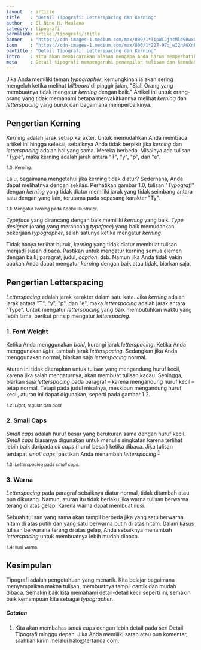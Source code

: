 ```yaml
---
layout   : article
title    : "Detail Tipografi: Letterspacing dan Kerning"
author   : El Nino H. Maulana
category : tipografi
permalink: artikel/tipografi/:title
banner   : "https://cdn-images-1.medium.com/max/800/1*TipWCJjhcMld9RwxUirFoA.png"
icon     : "https://cdn-images-1.medium.com/max/800/1*227-97q_wI2nAGXnF71h1g.png"
bantitle : "Detail Tipografi: Letterspacing dan Kerning"
intro    : Kita akan membicarakan alasan mengapa Anda harus memperhatikan pasangan karakter spesial, seperti &ldquo;Ty&rdquo;, &ldquo;To&rdquo;, dsb.
meta     : Detail tipografi mempengaruhi penampilan tulisan dan kemudahan seseorang untuk membacanya. Dalam artikel ini, kita akan membicarakan letterspacing dan kerning.
---
```


Jika Anda memiliki teman *typographer*, kemungkinan ia akan sering mengeluh ketika melihat *billboard* di pinggir jalan, "Sial! Orang yang membuatnya tidak mengatur *kerning* dengan baik." Artikel ini untuk orang-orang yang tidak memahami betapa menyakitkannya melihat *kerning* dan *letterspacing* yang buruk dan bagaimana memperbaikinya.

## Pengertian Kerning

*Kerning* adalah jarak setiap karakter. Untuk memudahkan Anda membaca artikel ini hingga selesai, sebaiknya Anda tidak berpikir jika *kerning* dan *letterspacing* adalah hal yang sama. Mereka berbeda. Misalnya ada tulisan "*Type*", maka kerning adalah jarak antara "T", "y", "p", dan "e".

<img src="data:image/png;base64,R0lGODlhAQABAAD/ACwAAAAAAQABAAACADs=" data-src="https://cdn-images-1.medium.com/max/720/1*k2VSxrTHYmzzitmnRe32zA.png" alt="Kerning." title="Kerning."><small class="site-article__caption">1.0: <em>Kerning</em>.</small>

Lalu, bagaimana mengetahui jika kerning tidak diatur? Sederhana, Anda dapat melihatnya dengan sekilas. Perhatikan gambar 1.0, tulisan "*Typografi*" dengan *kerning* yang tidak diatur memiliki jarak yang tidak seimbang antara satu dengan yang lain, terutama pada sepasang karakter "Ty".

<img src="data:image/png;base64,R0lGODlhAQABAAD/ACwAAAAAAQABAAACADs=" data-src="https://cdn-images-1.medium.com/max/720/1*axkhIcc5YUZo-6PDLiK2fQ.png" alt="Mengatur kerning pada Adobe Illustrator." title="Mengatur kerning pada Adobe Illustrator."><small class="site-article__caption">1.1: Mengatur <em>kerning</em> pada Adobe Illustrator.</small>

*Typeface* yang dirancang dengan baik memiliki *kerning* yang baik. *Type designer* (orang yang merancang *typeface*) yang baik memudahkan pekerjaan *typographer*, salah satunya ketika mengatur *kerning*.

Tidak hanya terlihat buruk, *kerning* yang tidak diatur membuat tulisan menjadi susah dibaca. Pastikan untuk mengatur kerning semua elemen dengan baik; paragraf, judul, *caption*, dsb. Namun jika Anda tidak yakin apakah Anda dapat mengatur *kerning* dengan baik atau tidak, biarkan saja.

## Pengertian Letterspacing

*Letterspacing* adalah jarak karakter dalam satu kata. Jika *kerning* adalah jarak antara "T", "y", "p", dan "e", maka *letterspacing* adalah jarak antara "Type". Untuk mengatur *letterspacing* yang baik membutuhkan waktu yang lebih lama, berikut prinsip mengatur *letterspacing*.

### 1. Font Weight

Ketika Anda menggunakan *bold*, kurangi jarak *letterspacing*. Ketika Anda menggunakan *light*, tambah jarak *letterspacing*. Sedangkan jika Anda menggunakan normal, biarkan saja *letterspacing* normal.

Aturan ini tidak diterapkan untuk tulisan yang mengandung huruf kecil, karena jika salah mengaturnya, akan membuat tulisan kacau. Sehingga, biarkan saja *letterspacing* pada paragraf – karena mengandung huruf kecil – tetap normal. Tetapi pada judul misalnya, meskipun mengandung huruf kecil, aturan ini dapat digunakan, seperti pada gambar 1.2.

<img src="data:image/png;base64,R0lGODlhAQABAAD/ACwAAAAAAQABAAACADs=" data-src="https://cdn-images-1.medium.com/max/720/1*fi9wTD3EUyD3PFzki6BPYw.png" alt="Mengatur letterspacing." title="Mengatur letterspacing."><small class="site-article__caption">1.2: <em>Light</em>, <em>regular</em> dan <em>bold</em></small>

### 2. Small Caps

*Small caps* adalah huruf besar yang berukuran sama dengan huruf kecil. *Small caps* biasanya digunakan untuk menulis singkatan karena terlihat lebih baik daripada *all caps* (huruf besar) ketika dibaca. Jika tulisan terdapat *small caps*, pastikan Anda menambah *letterspacing*.<sup><a href="#fn:1" title="Catatan Nr.1">1</a></sup>

<img src="data:image/png;base64,R0lGODlhAQABAAD/ACwAAAAAAQABAAACADs=" data-src="https://cdn-images-1.medium.com/max/720/1*za75ZDA2qAS_5l6zikRPsw.png" alt="Letterspacing pada small caps." title="Letterspacing pada small caps."><small class="site-article__caption">1.3: <em>Letterspacing</em> pada <em>small caps</em>.</small>

### 3. Warna

*Letterspacing* pada paragraf sebaiknya diatur normal, tidak ditambah atau pun dikurang. Namun, aturan itu tidak berlaku jika warna tulisan berwarna terang di atas gelap. Karena warna dapat membuat ilusi.

Sebuah tulisan yang sama akan tampil berbeda jika yang satu berwarna hitam di atas putih dan yang satu berwarna putih di atas hitam. Dalam kasus tulisan berwarana terang di atas gelap, Anda sebaiknya menambah *letterspacing* untuk membuatnya lebih mudah dibaca.

<img src="data:image/png;base64,R0lGODlhAQABAAD/ACwAAAAAAQABAAACADs=" data-src="https://cdn-images-1.medium.com/max/720/1*BWsflrc0K-jC7dEa94wX4w.png" alt="Ilusi warna." title="Ilusi warna."><small class="site-article__caption">1.4: Ilusi warna.</small>

## Kesimpulan

Tipografi adalah pengetahuan yang menarik. Kita belajar bagaimana menyampaikan makna tulisan, membuatnya tampil cantik dan mudah dibaca. Semakin baik kita memahami detail-detail kecil seperti ini, semakin baik kemampuan kita sebagai *typographer*.

##### Catatan

<ol>
    <li id="fn:1">
        Kita akan membahas <em>small caps</em> dengan lebih detail pada seri Detail Tipografi minggu depan. Jika Anda memiliki saran atau pun komentar, silahkan kirim melalui <a href="mailto:halo@tertanda.com" title="Kirim Email">halo@tertanda.com</a>.
    </li>
</ol>
